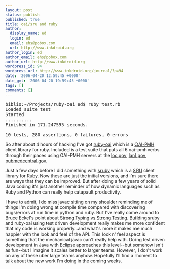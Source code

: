 ```yaml
---
layout: post
status: publish
published: true
title: oai/sru and ruby
author:
  display_name: ed
  login: ed
  email: ehs@pobox.com
  url: http://www.inkdroid.org
author_login: ed
author_email: ehs@pobox.com
author_url: http://www.inkdroid.org
wordpress_id: 94
wordpress_url: http://www.inkdroid.org/journal/?p=94
date: '2006-04-20 12:59:45 +0000'
date_gmt: '2006-04-20 19:59:45 +0000'
tags: []
comments: []
---
```

<pre>
biblio:~/Projects/ruby-oai ed$ ruby test.rb
Loaded suite test
Started
..........
Finished in 171.247595 seconds.

10 tests, 280 assertions, 0 failures, 0 errors
</pre>
<p>So after about 4 hours of hacking I've got <a href="http://oai.rubyforge.org">ruby-oai</a> which is a <a href="http://openarchives.com">OAI-PMH</a> client library for ruby. Included is a test suite that puts all 6 oai-pmh verbs through their paces using OAI-PMH servers at the <a href="http://loc.gov">loc.gov</a>, <a href="http://lanl.gov">lanl.gov</a>, <a href="http://pubmedcentral.gov">pubmedcentral.gov</a>.</p>
<p>Just a few days before I did something with <a href="http://sruby.rubyforge.org">sruby</a> which is a <a href="http://www.loc.gov/standards/sru">SRU</a> client library for Ruby. Now these are just the initial versions, and I'm sure there are ways that they can be improved. But after doing a few years of solid Java coding it's just another reminder of how dynamic languages such as Ruby and Python can really help catapault productivity.</p>
<p>I have to admit, I do miss javac sitting on my shoulder reminding me of things I'm doing wrong at compile time compared with discovering bugs/errors at run time in python and ruby. But I've really come around to Bruce Eckel's point about <a href="http://web.archive.org/web/20100209072034/http://mindview.net:80/WebLog/log-0025">Strong Typing vs Strong Testing</a>. Building sruby and ruby-oai using test driven development really makes me more confident that my code is working properly...and what's more it makes me much happier with the look and feel of the API. This look n' feel aspect is something that the mechanical javac can't really help with. Doing test driven development in Java with Eclipse approaches this level--but somehow isn't as fun--but I imagine it scales better to larger teams. However, I don't work on any of these uber large teams anyhow. Hopefully I'll find a moment to talk about the new work I'm doing in the coming weeks.</p>
